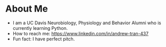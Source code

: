 # About Me

<!--
-  I’m currently working on ...
-->
<!--
-  Ask me about ...
-->
-  I am a UC Davis Neurobiology, Physiology and Behavior Alumni who is currently learning Python.
-  How to reach me: https://www.linkedin.com/in/andrew-tran-437
-  Fun fact: I have perfect pitch.

